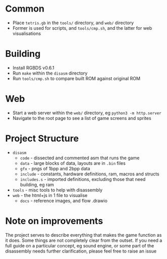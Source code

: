 # Common
* Place `tetris.gb` in the `tools/` directory, and `web/` directory
* Former is used for scripts, and `tools/cmp.sh`, and the latter for web visualisations

# Building
* Install RGBDS v0.6.1
* Run `make` within the `disasm` directory
* Run `tools/cmp.sh` to compare built ROM against original ROM

# Web
* Start a web server within the `web/` directory, eg `python3 -m http.server`
* Navigate to the root page to see a list of game screens and sprites

# Project Structure
* `disasm`
  * `code` - dissected and commented asm that runs the game
  * `data` - large blocks of data, layouts are in `.bin` files
  * `gfx` - pngs of 1bpp and 2bpp data
  * `include` - constants, hardware definitions, ram, macros and structs
  * `includes.s` - imported definitions, excluding those that need building, eg ram
* `tools` - misc tools to help with disassembly
* `web` - the html+js in 1 file to visualise
  * `docs` - reference images, and flow .drawio

# Note on improvements
The project serves to describe everything that makes the game function as it does. Some things are not completely clear from the outset. If you need a full guide on a particular concept, eg sound engine, or some part of the disassembly needs further clarification, please feel free to raise an issue
